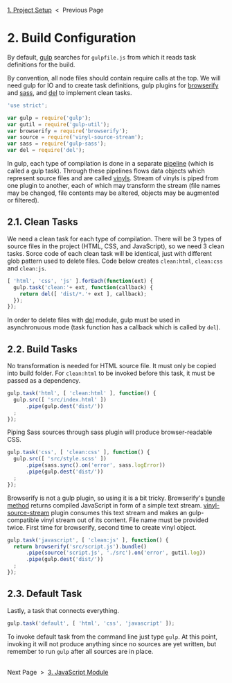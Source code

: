 [1. Project Setup][setup] &nbsp;&lt;&nbsp; Previous Page

[setup]: 1_setup.sh.md

# 2. Build Configuration

By default, [gulp][gulp] searches for `gulpfile.js` from which it reads task
definitions for the build.

[gulp]: https://github.com/gulpjs/gulp

By convention, all node files should contain require calls at the top.
We will need gulp for IO and to create task definitions,
gulp plugins for [browserify][browserify] and [sass][sass],
and [del][del] to implement clean tasks.

[browserify]: https://github.com/substack/node-browserify
[sass]: https://github.com/sass/sass
[del]: https://github.com/sindresorhus/del

```js
'use strict';

var gulp = require('gulp');
var gutil = require('gulp-util');
var browserify = require('browserify');
var source = require('vinyl-source-stream');
var sass = require('gulp-sass');
var del = require('del');
```

In gulp, each type of compilation is done in a separate [pipeline][pipeline]
(which is called a gulp task). Through these pipelines flows data objects
which represent source files and are called [vinyls][vinyl].
Stream of&nbsp;vinyls is piped from one plugin to another, each of which may
transform the stream (file names may be changed, file contents may be altered,
objects may be augmented or filtered).

[pipeline]: https://en.wikipedia.org/wiki/Pipeline_(software)
[vinyl]: https://github.com/gulpjs/vinyl

## 2.1. Clean Tasks

We need a clean task for each type of compilation. There will be 3 types of
source files in the project (HTML, CSS, and&nbsp;JavaScript), so we need 3 clean
tasks.
Sorce code of each clean task will be identical, just with different glob
pattern used to delete files.
Code below creates `clean:html`, `clean:css` and `clean:js`.

```js
[ 'html', 'css', 'js' ].forEach(function(ext) {
  gulp.task('clean:'+ ext, function(callback) {
    return del([ 'dist/*.'+ ext ], callback);
  });
});
```

In order to delete files with [del][del] module, gulp must be used
in asynchronuous mode (task function has a callback which
is&nbsp;called by `del`).

## 2.2. Build Tasks

No transformation is needed for HTML source file.
It must only be copied into build folder.
For `clean:html` to be invoked before this task, it must be passed
as a dependency.

```js
gulp.task('html', [ 'clean:html' ], function() {
  gulp.src([ 'src/index.html' ])
      .pipe(gulp.dest('dist/'))
  ;
});
```

Piping Sass sources through sass plugin will produce browser-readable CSS.

```js
gulp.task('css', [ 'clean:css' ], function() {
  gulp.src([ 'src/style.scss' ])
      .pipe(sass.sync().on('error', sass.logError))
      .pipe(gulp.dest('dist/'))
  ;
});
```

Browserify is not a gulp plugin, so using it is a bit tricky. Browserify's
[bundle method][browserify-bundle] returns compiled JavaScript in form
of&nbsp;a&nbsp;simple text stream. [vinyl-source-stream][vinyl-source-stream]
plugin consumes this text stream and makes an gulp-compatible vinyl stream
out&nbsp;of&nbsp;its content. File name must be provided twice. First time
for browserify, second time to create vinyl object.

[browserify-bundle]: https://github.com/substack/node-browserify#bbundlecb
[vinyl-source-stream]: https://github.com/hughsk/vinyl-source-stream

```js
gulp.task('javascript', [ 'clean:js' ], function() {
  return browserify('src/script.js').bundle()
      .pipe(source('script.js', './src').on('error', gutil.log))
      .pipe(gulp.dest('dist/'))
  ;
});
```

## 2.3. Default Task

Lastly, a task that connects everything.

```js
gulp.task('default', [ 'html', 'css', 'javascript' ]);
```

To invoke default task from the command line just type `gulp`. At this point,
invoking it will not produce anything since no&nbsp;sources are yet written,
but remember to run `gulp` after all sources are in place.

&nbsp;<br>
Next Page &nbsp;&gt;&nbsp; [3. JavaScript Module][js-module]

[js-module]: 3_script.js.md

